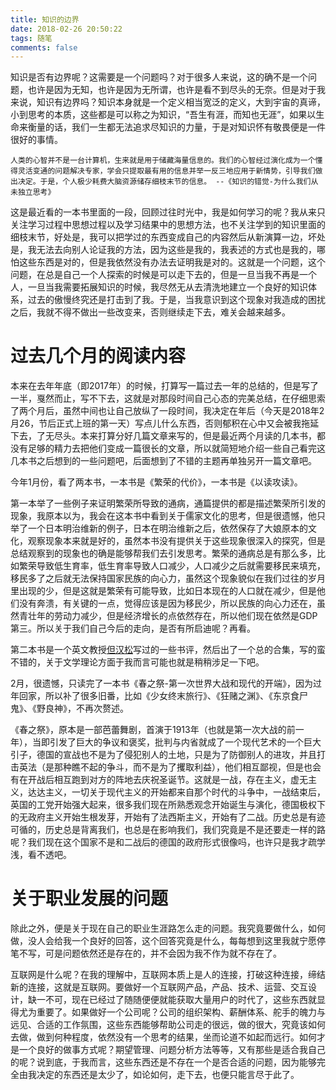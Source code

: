```yaml
---
title: 知识的边界
date: 2018-02-26 20:50:22
tags: 随笔
comments: false
---
```

知识是否有边界呢？这需要是一个问题吗？对于很多人来说，这的确不是一个问题，也许是因为无知，也许是因为无所谓，也许是看不到尽头的无奈。但是对于我来说，知识有边界吗？知识本身就是一个定义相当宽泛的定义，大到宇宙的真谛，小到思考的本质，这些都是可以称之为知识，“吾生有涯，而知也无涯”，如果以生命来衡量的话，我们一生都无法追求尽知识的力量，于是对知识怀有敬畏便是一件很好的事情。
<!--more-->
`人类的心智并不是一台计算机，生来就是用于储藏海量信息的。我们的心智经过演化成为一个懂得灵活变通的问题解决专家，学会只提取最有用的信息并举一反三地应用于新情势，引导我们做出决定。于是，个人极少耗费大脑资源储存细枝末节的信息。 --《知识的错觉-为什么我们从未独立思考》`

这是最近看的一本书里面的一段，回顾过往时光中，我是如何学习的呢？我从来只关注学习过程中思想过程以及学习结果中的思想方法，也不关注学到的知识里面的细枝末节，好处是，我可以把学过的东西变成自己的内容然后从新演算一边，坏处是，我无法去向别人论证我的方法，因为这些是我的，我表述的方式也是我的，哪怕这些东西是对的，但是我依然没有办法去证明我是对的。这就是一个问题，这个问题，在总是自己一个人探索的时候是可以走下去的，但是一旦当我不再是一个人，一旦当我需要拓展知识的时候，我尽然无从去清洗地建立一个良好的知识体系，过去的傲慢终究还是打击到了我。于是，当我意识到这个现象对我造成的困扰之后，我就不得不做出一些改变来，否则继续走下去，难关会越来越多。

# 过去几个月的阅读内容
本来在去年年底（即2017年）的时候，打算写一篇过去一年的总结的，但是写了一半，戛然而止，写不下去，这就是对那段时间自己心态的完美总结，在仔细思索了两个月后，虽然中间也让自己放纵了一段时间，我决定在年后（今天是2018年2月26，节后正式上班的第一天）写点儿什么东西，否则郁积在心中又会被我拖延下去，了无尽头。本来打算分好几篇文章来写的，但是最近两个月读的几本书，都没有足够的精力去把他们变成一篇很长的文章，所以就简短地介绍一些自己看完这几本书之后想到的一些问题吧，后面想到了不错的主题再单独另开一篇文章吧。

今年1月份，看了两本书，一本书是《繁荣的代价》，一本书是《以读攻读》。

第一本举了一些例子来证明繁荣所导致的通病，通篇提供的都是描述繁荣所引发的现象，我原本以为，我会在这本书中看到关于儒家文化的思考，但是很遗憾，他只举了一个日本明治维新的例子，日本在明治维新之后，依然保存了大娘原本的文化，观察现象本来就是好的，虽然本书没有提供关于这些现象很深入的探究，但是总结观察到的现象也的确是能够帮我们去引发思考。繁荣的通病总是有那么多，比如繁荣导致低生育率，低生育率导致人口减少，人口减少之后就需要移民来填充，移民多了之后就无法保持国家民族的向心力，虽然这个现象貌似在我们过往的岁月里出现的少，但是这就是繁荣有可能导致，比如日本现在的人口就在减少，但是他们没有奔溃，有关键的一点，觉得应该是因为移民少，所以民族的向心力还在，虽然青壮年的劳动力减少，但是经济增长的点依然存在，所以他们现在依然是GDP第三。所以关于我们自己今后的走向，是否有所启迪呢？再看。

第二本书是一个英文教授[但汉松](https://weibo.com/p/1005051769741763)写过的一些书评，然后出了一个总的合集，写的蛮不错的，关于文学理论方面于我而言可能也就是稍稍涉足一下吧。

2月，很遗憾，只读完了一本书《春之祭-第一次世界大战和现代的开端》，因为过年回家，所以补了很多旧番，比如《少女终末旅行》、《狂赌之渊》、《东京食尸鬼》、《野良神》，不再次赘述。

《春之祭》，原本是一部芭蕾舞剧，首演于1913年（也就是第一次大战的前一年），当即引发了巨大的争议和褒奖，批判与内省就成了一个现代艺术的一个巨大引子，德国的宣战也不是为了侵犯别人的土地，只是为了防御别人的进攻，并且打击英法（是那种瞧不起的争斗，而不是为了攫取利益），他们相互鄙视，但是也会有在开战后相互跑到对方的阵地去庆祝圣诞节。这就是一战，存在主义，虚无主义，达达主义，一切关于现代主义的开始都来自那个时代的斗争中，一战结束后，英国的工党开始强大起来，很多我们现在所熟悉观念开始诞生与演化，德国极权下的无政府主义开始生根发芽，开始有了法西斯主义，开始有了二战。历史总是有迹可循的，历史总是背离我们，也总是在影响我们，我们究竟是不是还要走一样的路呢？我们现在这个国家不是和二战后的德国的政府形式很像吗，也许只是我才疏学浅，看不透吧。

# 关于职业发展的问题
除此之外，便是关于现在自己的职业生涯路怎么走的问题。我究竟要做什么，如何做，没人会给我一个良好的回答，这个回答究竟是什么，每每想到这里我就宁愿停笔不写，可是问题依然还是存在的，并不会因为我不作为就不存在了。

互联网是什么呢？在我的理解中，互联网本质上是人的连接，打破这种连接，缔结新的连接，这就是互联网。要做好一个互联网产品，产品、技术、运营、交互设计，缺一不可，现在已经过了随随便便就能获取大量用户的时代了，这些东西就显得尤为重要了。如果做好一个公司呢？公司的组织架构、薪酬体系、舵手的魄力与远见、合适的工作氛围，这些东西能够帮助公司走的很远，做的很大，究竟该如何去做，做到何种程度，依然没有一个思考的结果，坐而论道不如起而远行。如何才是一个良好的做事方式呢？期望管理、问题分析方法等等，又有那些是适合我自己的呢？说到底，于我而言，这些东西还是不存在一个是否合适的问题，因为能够完全由我决定的东西还是太少了，如论如何，走下去，也便只能言尽于此了。
